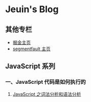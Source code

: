 # Jeuin's Blog
## 其他专栏
- [掘金主页](https://juejin.im/user/5e17fc506fb9a02fff07946d)
- [segmentfault 主页](https://segmentfault.com/u/ieun)
## JavaScript 系列
### 一、JavaScript 代码是如何执行的
1. [JavaScript 之词法分析和语法分析](https://github.com/jeuino/Blog/issues/1)




